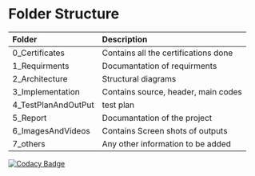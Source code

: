 # Folder Structure
|Folder|Description|
|:-----|:----------|
|0_Certificates|Contains all the certifications done|
|1_Requirments|Documantation of requirments|
|2_Architecture|Structural diagrams|
|3_Implementation|Contains source, header, main codes|
|4_TestPlanAndOutPut|test plan|
|5_Report|Documantation of the project|
|6_ImagesAndVideos|Contains Screen shots of outputs|
|7_others|Any other information to be added|


[![Codacy Badge](https://app.codacy.com/project/badge/Grade/fe8068b8992a4578b9907077c2e54596)](https://www.codacy.com/gh/Himakailash2000/M1_ProjectGoal_Utility/dashboard?utm_source=github.com&amp;utm_medium=referral&amp;utm_content=Himakailash2000/M1_ProjectGoal_Utility&amp;utm_campaign=Badge_Grade)